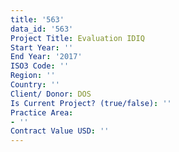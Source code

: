 ```yaml
---
title: '563'
data_id: '563'
Project Title: Evaluation IDIQ
Start Year: ''
End Year: '2017'
ISO3 Code: ''
Region: ''
Country: ''
Client/ Donor: DOS
Is Current Project? (true/false): ''
Practice Area:
- ''
Contract Value USD: ''
---
```


